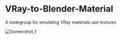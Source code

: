 # VRay-to-Blender-Material
A nodegroup for emulating VRay materials use textures

![Screenshot_1](https://github.com/tsuicaa/VRay-to-Blender-Material/assets/1897654/80f94e13-07e0-4965-9884-f5b9adce28c0)
